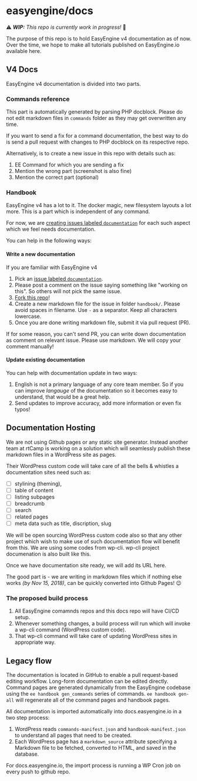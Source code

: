 easyengine/docs
====================

⚠️ _**WIP:** This repo is currently work in progress!_  🚧

The purpose of this repo is to hold EasyEngine v4 documentation as of now. Over the time, we hope to make all tutorials published on EasyEngine.io available here.

## V4 Docs

EasyEngine v4 documentation is divided into two parts.

### Commands reference 

This part is automatically generated by parsing PHP docblock. Please do not edit markdown files in `commands` folder as they may get overwritten any time. 

If you want to send a fix for a command documentation, the best way to do is send a pull request with changes to PHP docblock on its respective repo. 

Alternatively, is to create a new issue in this repo with details such as:

1. EE Command for which you are sending a fix
2. Mention the wrong part (screenshot is also fine)
3. Mention the correct part (optional)

### Handbook  

EasyEngine v4 has a lot to it. The docker magic, new filesystem layouts a lot more. This is a part which is independent of any command.

For now, we are [creating issues labeled `documentation`](https://github.com/EasyEngine/docs/issues?q=is%3Aissue+is%3Aopen+label%3Adocumentation) for each such aspect which we feel needs documentation.

You can help in the following ways:

#### Write a new documentation

If you are familiar with EasyEngine v4

1. Pick an [issue labeled `documentation`](https://github.com/EasyEngine/docs/issues?q=is%3Aissue+is%3Aopen+label%3Adocumentation). 
2. Please post a comment on the issue saying something like "working on this". So others will not pick the same issue.
3. [Fork this repo](https://github.com/EasyEngine/docs/fork)!
3. Create a new markdown file for the issue in folder `handbook/`. Please avoid spaces in filename. Use `-` as a separator. Keep all characters lowercase. 
4. Once you are done writing markdown file, submit it via pull request (PR). 

If for some reason, you can't send PR, you can write down documentation as comment on relevant issue. Please use markdown. We will copy your comment manually! 

#### Update existing documentation

You can help with documentation update in two ways:

1. English is not a primary language of any core team member. So if you can improve _langauge_ of the documentation so it becomes easy to understand, that would be a great help.
2. Send updates to improve accuracy, add more information or even fix typos! 


## Documentation Hosting

We are not using Github pages or any static site generator. Instead another team at rtCamp is working on a solution which will seamlessly publish these markdown files in a WordPress site as pages. 

Their WordPress custom code will take care of all the bells & whistles a documentation sites need such as:

- [ ] stylining (theming), 
- [ ] table of content
- [ ] listing subpages
- [ ] breadcrumb
- [ ] search
- [ ] related pages
- [ ] meta data such as title, discription, slug

We will be open sourcing WordPress custom code also so that any other project which wish to make use of such documentation flow will benefit from this. We are using some codes from wp-cli. wp-cli project documenation is also built like this.

Once we have documentation site ready, we will add its URL here. 

The good part is - we are writing in markdown files which if nothing else works _(by Nov 15, 2018)_, can be quickly converted into Github Pages! 😉

### The proposed build process

1. All EasyEngine comamnds repos and this docs repo will have CI/CD setup.
2. Whenever something changes, a build process will run which will invoke a wp-cli command (WordPress custom code). 
3. That wp-cli command will take care of updating WordPress sites in appropriate way.

## Legacy flow

The documentation is located in GitHub to enable a pull request-based editing workflow. Long-form documentation can be edited directly. Command pages are generated dynamically from the EasyEngine codebase using the `ee handbook gen_commands` series of commands. `ee handbook gen-all` will regenerate all of the command pages and handbook pages.

All documentation is imported automatically into docs.easyengine.io in a two step process:

1. WordPress reads `commands-manifest.json` and `handbook-manifest.json` to understand all pages that need to be created.
2. Each WordPress page has a `markdown_source` attribute specifying a Markdown file to be fetched, converted to HTML, and saved in the database.

For docs.easyengine.io, the import process is running a WP Cron job on every push to github repo.
